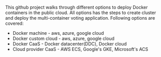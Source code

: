 This github project walks through different options to deploy Docker containers in the public cloud. All options has the steps to create cluster and deploy the multi-container voting application. 
Following options are covered:

 - Docker machine - aws, azure, google cloud 
 - Docker custom cloud - aws, azure, google cloud 
 - Docker CaaS - Docker datacenter(DDC), Docker cloud 
 - Cloud provider CaaS - AWS ECS, Google's GKE, Microsoft's ACS
